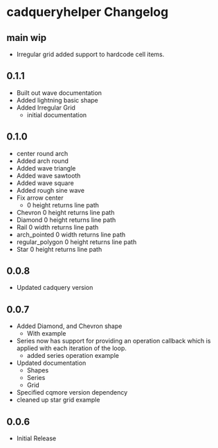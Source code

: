 # cadqueryhelper Changelog

## main wip
* Irregular grid added support to hardcode cell items.

## 0.1.1
* Built out wave documentation
* Added lightning basic shape
* Added Irregular Grid
  * initial documentation

## 0.1.0
* center round arch
* Added arch round
* Added wave triangle
* Added wave sawtooth
* Added wave square
* Added rough sine wave
* Fix arrow center
  * 0 height returns line path
* Chevron 0 height returns line path
* Diamond 0 height returns line path
* Rail 0 width returns line path
* arch_pointed 0 width returns line path
* regular_polygon 0 height returns line path
* Star 0 height returns line path

## 0.0.8
* Updated cadquery version

## 0.0.7
* Added Diamond, and Chevron shape
  * With example
* Series now has support for providing an operation callback which is applied with each iteration of the loop.
  * added series operation example
* Updated documentation
  * Shapes
  * Series
  * Grid
* Specified cqmore version dependency
* cleaned up star grid example

## 0.0.6
* Initial Release
